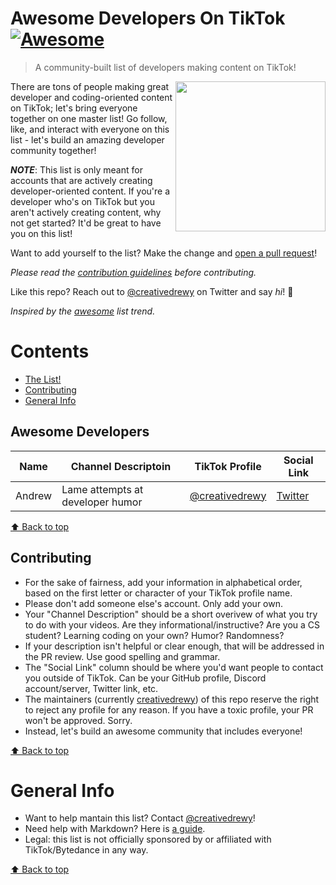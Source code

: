 # Awesome Developers On TikTok [![Awesome](https://cdn.rawgit.com/sindresorhus/awesome/d7305f38d29fed78fa85652e3a63e154dd8e8829/media/badge.svg)](https://github.com/sindresorhus/awesome)

> A community-built list of developers making content on TikTok!

[<img src="https://upload.wikimedia.org/wikipedia/en/thumb/a/a9/TikTok_logo.svg/1920px-TikTok_logo.svg.png" align="right" width="240">](hhttps://www.tiktok.com/)

There are tons of people making great developer and coding-oriented content on TikTok; let's bring everyone together on one master list! Go follow, like, and interact with everyone on this list - let's build an amazing developer community together!

**_NOTE_**: This list is only meant for accounts that are actively creating developer-oriented content. If you're a developer who's on TikTok but you aren't actively creating content, why not get started? It'd be great to have you on this list!

Want to add yourself to the list? Make the change and [open a pull request](https://opensource.guide/how-to-contribute/#opening-a-pull-request)!

*Please read the [contribution guidelines](#contributing) before contributing.*

Like this repo? Reach out to [@creativedrewy](https://twitter.com/creativedrewy) on Twitter and say *hi*! 👋

*Inspired by the [awesome](https://github.com/sindresorhus/awesome) list trend.*

<!-- Link Item Template --

Your name | Profile overview | [@yourprofile](https://www.tiktok.com/@yourprofile) | [Your social link](https://www.yoursocialsite.com/youraccount)

-- /Link Item Template -->

# Contents

- [The List!](#awesome-developers)
- [Contributing](#contributing)
- [General Info](#general-info)

## Awesome Developers

Name | Channel Descriptoin | TikTok Profile | Social Link
-----|-------------- | ------------- | -------
Andrew | Lame attempts at developer humor | [@creativedrewy](https://www.tiktok.com/@creativedrewy) | [Twitter](https://twitter.com/creativedrewy)

[⬆ Back to top](#contents)

## Contributing

* For the sake of fairness, add your information in alphabetical order, based on the first letter or character of your TikTok profile name.
* Please don't add someone else's account. Only add your own.
* Your "Channel Description" should be a short overivew of what you try to do with your videos. Are they informational/instructive? Are you a CS student? Learning coding on your own? Humor? Randomness?
* If your description isn't helpful or clear enough, that will be addressed in the PR review. Use good spelling and grammar.
* The "Social Link" column should be where you'd want people to contact you outside of TikTok. Can be your GitHub profile, Discord account/server, Twitter link, etc.
*  The maintainers (currently [creativedrewy](https://www.tiktok.com/@creativedrewy)) of this repo reserve the right to reject any profile for any reason. If you have a toxic profile, your PR won't be approved. Sorry. 
*  Instead, let's build an awesome community that includes everyone!

[⬆ Back to top](#contents)

# General Info

* Want to help mantain this list? Contact [@creativedrewy](https://www.tiktok.com/@creativedrewy)!
* Need help with Markdown? Here is [a guide](https://guides.github.com/features/mastering-markdown/).
* Legal: this list is not officially sponsored by or affiliated with TikTok/Bytedance in any way.

[⬆ Back to top](#contents)
